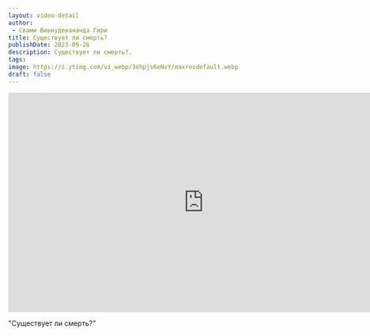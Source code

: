 ```yaml
---
layout: video-detail
author:
 - Свами Вишнудевананда Гири
title: Существует ли смерть?
publishDate: 2023-09-26
description: Существует ли смерть?. 
tags: 
image: https://i.ytimg.com/vi_webp/3ehpjs6eNvY/maxresdefault.webp
draft: false
---
```


<iframe width="790" height="444" src="https://www.youtube.com/embed/3ehpjs6eNvY" frameborder="0" allowfullscreen=""></iframe> 

  "Существует ли смерть?"

  

 